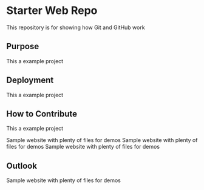 # Starter Web Repo

This repository is for showing how Git and GitHub work

## Purpose
This a example project

## Deployment
This a example project

## How to Contribute
This a example project

Sample website with plenty of files for demos
Sample website with plenty of files for demos
Sample website with plenty of files for demos

## Outlook
Sample website with plenty of files for demos